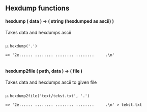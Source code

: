 ## Hexdump functions

#### hexdump ( data ) -> ( string (hexdumped as ascii) )
Takes data and hexdumps ascii

<pre>
<code>
µ.hexdump('.')

=> '2e...... ........ ........ ........     .\n'
</code>
</pre>

#### hexdump2file ( path, data ) -> ( file )
Takes data and hexdumps ascii to given file

<pre>
<code>
µ.hexdump2file('text/tekst.txt', '.')

=> '2e...... ........ ........ ........     .\n' > tekst.txt
</code>
</pre>
